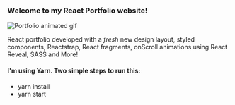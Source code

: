 
<h3>Welcome to my React Portfolio website!</h3>

<img src="https://i.imgur.com/c4TIk6E.gif" alt="Portfolio animated gif">

<p>React portfolio developed with a <em>fresh</em> new design layout, styled components, Reactstrap, React fragments, onScroll animations using React Reveal, SASS and More!</p>

<h4>I'm using Yarn. Two simple steps to run this:</h4>

<ul>
<li>yarn install</li>
<li>yarn start</li>
</ul>

